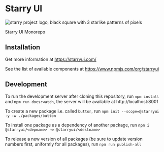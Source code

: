 # Starry UI

![starry project logo, black square with 3 starlike patterns of pixels](./starryui.png)

Starry UI Monorepo

## Installation

Get more information at https://starryui.com/

See the list of available components at https://www.npmjs.com/org/starryui

## Development

To run the development server after cloning this repository, run `npm install` and `npm run docs:watch`, the server will be available at http://localhost:8001

To create a new package i.e. called `button`, run `npm init --scope=@starryui -y -w ./packages/button`

To install one package as a dependency of another package, run `npm i @starryui/<depname> -w @starryui/<destname>`

To release a new version of all packages (be sure to update version numbers first, uniformly for all packages), run `npm run publish-all`
